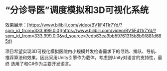 # “分诊导医”调度模拟和3D可视化系统

效果展示：[https://www.bilibili.com/video/BV1iF411r7Yd/?spm_id_from=333.999.0.0](https://www.bilibili.com/video/BV1iF411r7Yd/?spm_id_from=333.999.0.0&vd_source=7edb63ea9bb59761315b8b9f881d685d)

项目希望实现3D可视化模拟医院内小规模并发检查需求下的寻路、排队、导航、推荐算法和效果，因此采用Unity引擎作为载体，考虑到Unity对语言的支持性，最终
选用了和C#作为主要开发语言。
